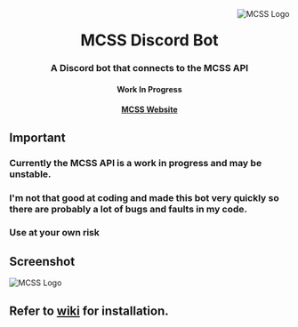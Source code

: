 <img src="https://i.imgur.com/uJFyBwF.png" alt="MCSS Logo" align="right">
<div align="center">
  <h1>MCSS Discord Bot</h1>
  <h3>A Discord bot that connects to the MCSS API</h3>
  <h4>Work In Progress</h4>
  <h4><a href="https://mcserversoft.com/">MCSS Website</a></h4>
<div align="left">

## Important
  ### Currently the MCSS API is a work in progress and may be unstable.
  ### I'm not that good at coding and made this bot very quickly so there are probably a lot of bugs and faults in my code.
  ### Use at your own risk
## Screenshot
<img src="https://i.imgur.com/uhiwJda.png" alt="MCSS Logo" align="center">
  
## Refer to <a href="https://github.com/Endrf/mcserversoft-api-discord-bot/wiki">wiki</a> for installation.
